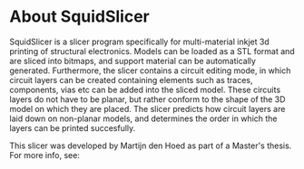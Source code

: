 # About SquidSlicer
SquidSlicer is a slicer program specifically for multi-material inkjet 3d printing of structural electronics. Models can be loaded as a STL format and are sliced into bitmaps, and support material can be automatically generated. 
Furthermore, the slicer contains a circuit editing mode, in which circuit layers can be created containing elements such as traces, components, vias etc can be added into the sliced model. These circuits layers do not have to be 
planar, but rather conform to the shape of the 3D model on which they are placed.
The slicer predicts how circuit layers are laid down on non-planar models, and determines the order in which the layers can be printed succesfully.

This slicer was developed by Martijn den Hoed as part of a Master's thesis. \
For more info, see:
